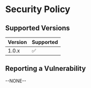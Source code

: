 # Security Policy

## Supported Versions

| Version | Supported          |
| ------- | ------------------ |
| 1.0.x   | :white_check_mark: |


## Reporting a Vulnerability

--NONE--
